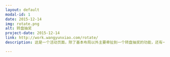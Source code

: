 ```yaml
---
layout: default
modal-id: 1
date: 2015-12-14
img: rotate.png
alt: 转盘抽奖
project-date: 2015-12-14
link: http://work.wangyunxiao.com/rotate/
description: 这是一个活动页面，除了基本布局以外主要牵扯到一个转盘抽奖的功能，还有一个中奖名单列表向上无缝滚动的效果。转盘功能主要是利用了<a href="http://plugins.jquery.com/rotate/">Jquery Rotate</a>插件，根据转变角度对应不同奖品，利用随机数来随机每一次的角度，还可以控制抽奖次数。当然这只是前台模拟，至于概率啊、次数啊最后都要由后端的同学来控制。无缝滚动主要就是通过margin-top为负值，父元素溢出隐藏，滚动过程中通过slice()截取被隐藏的元素追加到dom中实现。具体请点击下方链接。

---
```

